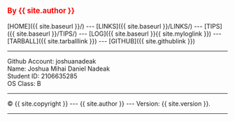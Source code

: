 ---
---

<span style="color:red; font-weight:bold; font-size:larger;">By {{ site.author }}</span>
<br><br>
[HOME]({{ site.baseurl }}/) ---
[LINKS]({{ site.baseurl }}/LINKS/) ---
[TIPS]({{ site.baseurl }}/TIPS/) ---
[LOG]({{ site.baseurl }}{{ site.myloglink }}) ---
[TARBALL]({{ site.tarballlink }}) ---
[GITHUB]({{ site.githublink }})
<br>
<hr>
Github Account:	joshuanadeak
<br>
Name:		Joshua Mihai Daniel Nadeak
<br>
Student ID:	2106635285
<br>
OS Class:	B
<br>
<hr>
&copy; {{ site.copyright }} --- {{ site.author }} --- Version: {{ site.version }}.
<hr>
<br>
